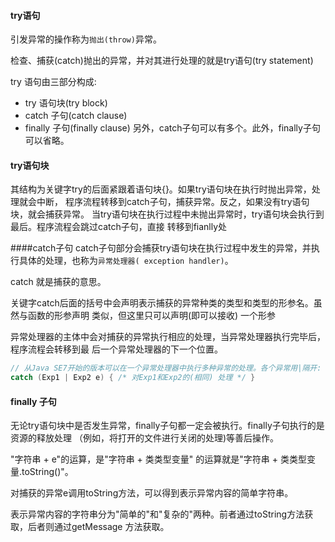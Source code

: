 #### try语句
引发异常的操作称为`抛出(throw)`异常。

检查、捕获(catch)抛出的异常，并对其进行处理的就是try语句(try statement)

try 语句由三部分构成:
* try 语句块(try block)
* catch 子句(catch clause)
* finally 子句(finally clause)
另外，catch子句可以有多个。此外，finally子句可以省略。


#### try语句块
其结构为关键字try的后面紧跟着语句块{}。如果try语句块在执行时抛出异常，处理就会中断，
程序流程转移到catch子句，捕获异常。反之，如果没有try语句块，就会捕获异常。
当try语句块在执行过程中未抛出异常时，try语句块会执行到最后。程序流程会跳过catch子句，直接
转移到fianlly处


####catch子句
catch子句部分会捕获try语句块在执行过程中发生的异常，并执行具体的处理，也称为`异常处理器(
exception handler)`。

catch 就是捕获的意思。

关键字catch后面的括号中会声明表示捕获的异常种类的类型和类型的形参名。虽然与函数的形参声明
类似，但这里只可以声明(即可以接收) 一个形参

异常处理器的主体中会对捕获的异常执行相应的处理，当异常处理器执行完毕后，程序流程会转移到最
后一个异常处理器的下一个位置。
```java
// 从Java SE7开始的版本可以在一个异常处理器中执行多种异常的处理。各个异常用|隔开:
catch (Exp1 | Exp2 e) { /* 对Exp1和Exp2的(相同) 处理 */ }
```

#### finally 子句
无论try语句块中是否发生异常，finally子句都一定会被执行。finally子句执行的是资源的释放处理
（例如，将打开的文件进行关闭的处理)等善后操作。

"字符串 + e"的运算，是"字符串 + 类类型变量" 的运算就是"字符串 + 类类型变量.toString()"。

对捕获的异常e调用toString方法，可以得到表示异常内容的简单字符串。

表示异常内容的字符串分为"简单的"和"复杂的"两种。前者通过toString方法获取，后者则通过getMessage
方法获取。




